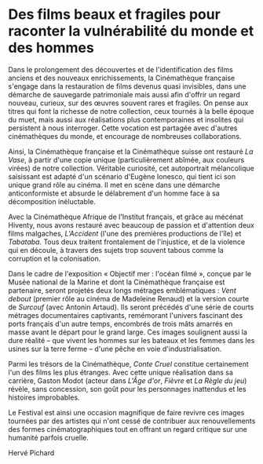 # Des films beaux et fragiles pour raconter la vulnérabilité du monde et des hommes

Dans le prolongement des découvertes et de l'identification des films anciens et des nouveaux enrichissements, la Cinémathèque française s'engage dans la restauration de films devenus quasi invisibles, dans une démarche de sauvegarde patrimoniale mais aussi afin d'offrir un regard nouveau, curieux, sur des œuvres souvent rares et fragiles. On pense aux titres qui font la richesse de notre collection, ceux tournés à la belle époque du muet, mais aussi aux réalisations plus contemporaines et insolites qui persistent à nous interroger. Cette vocation est partagée avec d'autres cinémathèques du monde, et encourage de nombreuses collaborations.

Ainsi, la Cinémathèque française et la Cinémathèque suisse ont restauré _La Vase_, à partir d'une copie unique (particulièrement abîmée, aux couleurs virées) de notre collection. Véritable curiosité, cet autoportrait mélancolique saisissant est adapté d'un scénario d'Eugène Ionesco, qui tient ici son unique grand rôle au cinéma. Il met en scène dans une démarche anticonformiste et absurde le délabrement d'un homme face à sa décomposition inéluctable.

Avec la Cinémathèque Afrique de l'Institut français, et grâce au mécénat Hiventy, nous avons restauré avec beaucoup de passion et d'attention deux films malgaches, _L'Accident_ (l'une des premières productions de l'île) et _Tabataba_. Tous deux traitent frontalement de l'injustice, et de la violence qui en découle, à travers des sujets trop souvent tabous comme la corruption et la colonisation.

Dans le cadre de l'exposition « Objectif mer : l'océan filmé », conçue par le Musée national de la Marine et dont la Cinémathèque française est partenaire, seront projetés deux longs métrages emblématiques : _Vent debout_ (premier rôle au cinéma de Madeleine Renaud) et la version courte de _Surcouf_ (avec Antonin Artaud). Ils seront précédés d'une série de courts métrages documentaires captivants, remémorant l'univers fascinant des ports français d'un autre temps, encombrés de trois mâts amarrés en masse avant le départ pour le grand large. Ces images soulignent aussi la dure réalité – que vivent les hommes sur les bateaux et les femmes dans les usines sur la terre ferme – d'une pêche en voie d'industrialisation.

Parmi les trésors de la Cinémathèque, _Conte Cruel_ constitue certainement l'un des films les plus étranges. Avec cette unique réalisation dans sa carrière, Gaston Modot (acteur dans _L'Âge d'or_, _Fièvre_ et _La Règle du jeu_) révèle, sans concession, son goût pour les personnages inattendus et les histoires improbables.

Le Festival est ainsi une occasion magnifique de faire revivre ces images tournées par des artistes qui n'ont cessé de contribuer aux renouvellements des formes cinématographiques tout en offrant un regard critique sur une humanité parfois cruelle.

<div class="author">Hervé Pichard</div>
